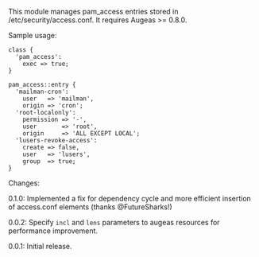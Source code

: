 This module manages pam_access entries stored in /etc/security/access.conf.  It
requires Augeas >= 0.8.0.

Sample usage:

    class {
      'pam_access':
        exec => true;
    }

    pam_access::entry {
      'mailman-cron':
        user   => 'mailman',
        origin => 'cron';
      'root-localonly':
        permission => '-',
        user       => 'root',
        origin     => 'ALL EXCEPT LOCAL';
      'lusers-revoke-access':
        create => false,
        user   => 'lusers',
        group  => true;
    }

Changes:

0.1.0:
    Implemented a fix for dependency cycle and more efficient insertion of access.conf elements (thanks @FutureSharks!)

0.0.2:
    Specify `incl` and `lens` parameters to augeas resources for performance improvement.

0.0.1:
    Initial release.
